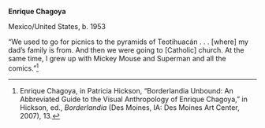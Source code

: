 **Enrique Chagoya**

Mexico/United States, b. 1953

“We used to go for picnics to the pyramids of Teotihuacán . . . \[where\] my dad’s family is from. And then we were going to \[Catholic\] church. At the same time, I grew up with Mickey Mouse and Superman and all the comics.”[^1]

[^1]: Enrique Chagoya, in Patricia Hickson, “Borderlandia Unbound: An Abbreviated Guide to the Visual Anthropology of Enrique Chagoya,” in Hickson, ed., *Borderlandia* (Des Moines, IA: Des Moines Art Center, 2007), 13.
